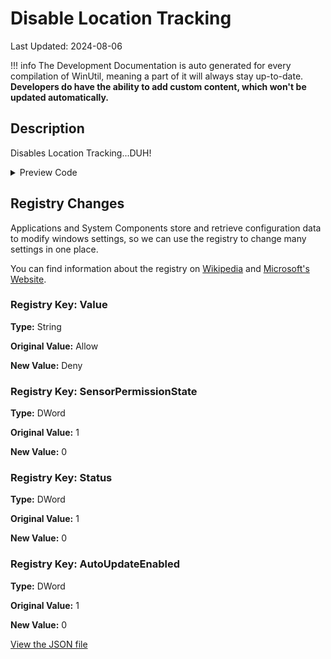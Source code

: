 # Disable Location Tracking

Last Updated: 2024-08-06


!!! info
     The Development Documentation is auto generated for every compilation of WinUtil, meaning a part of it will always stay up-to-date. **Developers do have the ability to add custom content, which won't be updated automatically.**
## Description

Disables Location Tracking...DUH!

<!-- BEGIN CUSTOM CONTENT -->

<!-- END CUSTOM CONTENT -->

<details>
<summary>Preview Code</summary>

```json
{
  "Content": "Disable Location Tracking",
  "Description": "Disables Location Tracking...DUH!",
  "category": "Essential Tweaks",
  "panel": "1",
  "Order": "a005_",
  "registry": [
    {
      "Path": "HKLM:\\SOFTWARE\\Microsoft\\Windows\\CurrentVersion\\CapabilityAccessManager\\ConsentStore\\location",
      "Name": "Value",
      "Type": "String",
      "Value": "Deny",
      "OriginalValue": "Allow"
    },
    {
      "Path": "HKLM:\\SOFTWARE\\Microsoft\\Windows NT\\CurrentVersion\\Sensor\\Overrides\\{BFA794E4-F964-4FDB-90F6-51056BFE4B44}",
      "Name": "SensorPermissionState",
      "Type": "DWord",
      "Value": "0",
      "OriginalValue": "1"
    },
    {
      "Path": "HKLM:\\SYSTEM\\CurrentControlSet\\Services\\lfsvc\\Service\\Configuration",
      "Name": "Status",
      "Type": "DWord",
      "Value": "0",
      "OriginalValue": "1"
    },
    {
      "Path": "HKLM:\\SYSTEM\\Maps",
      "Name": "AutoUpdateEnabled",
      "Type": "DWord",
      "Value": "0",
      "OriginalValue": "1"
    }
  ],
  "link": "https://christitustech.github.io/winutil/dev/tweaks/Essential-Tweaks/Loc"
}
```

</details>

## Registry Changes
Applications and System Components store and retrieve configuration data to modify windows settings, so we can use the registry to change many settings in one place.


You can find information about the registry on [Wikipedia](https://www.wikiwand.com/en/Windows_Registry) and [Microsoft's Website](https://learn.microsoft.com/en-us/windows/win32/sysinfo/registry).

### Registry Key: Value

**Type:** String

**Original Value:** Allow

**New Value:** Deny

### Registry Key: SensorPermissionState

**Type:** DWord

**Original Value:** 1

**New Value:** 0

### Registry Key: Status

**Type:** DWord

**Original Value:** 1

**New Value:** 0

### Registry Key: AutoUpdateEnabled

**Type:** DWord

**Original Value:** 1

**New Value:** 0



<!-- BEGIN SECOND CUSTOM CONTENT -->

<!-- END SECOND CUSTOM CONTENT -->


[View the JSON file](https://github.com/ChrisTitusTech/winutil/tree/main/config/tweaks.json)

